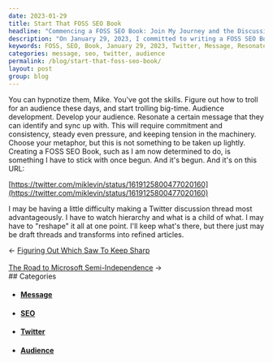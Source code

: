 ```yaml
---
date: 2023-01-29
title: Start That FOSS SEO Book
headline: "Commencing a FOSS SEO Book: Join My Journey and the Discussion!"
description: "On January 29, 2023, I committed to writing a FOSS SEO Book. I'm learning how to use Twitter to best resonate my message and build an audience. I've started the project on the URL https://twitter.com/miklevin/status/1619125800477020160 and I'm dedicated to seeing it through. Follow my journey and join the discussion!"
keywords: FOSS, SEO, Book, January 29, 2023, Twitter, Message, Resonate, Audience, URL, Dedication, Consistency, Connect, Reshape, Discussion, Thread
categories: message, seo, twitter, audience
permalink: /blog/start-that-foss-seo-book/
layout: post
group: blog
---
```



You can hypnotize them, Mike. You've got the skills. Figure out how to troll
for an audience these days, and start trolling big-time. Audience development.
Develop your audience. Resonate a certain message that they can identify and
sync up with. This will require commitment and consistency, steady even
pressure, and keeping tension in the machinery. Choose your metaphor, but this
is not something to be taken up lightly. Creating a FOSS SEO Book, such as I am
now determined to do, is something I have to stick with once begun. And it's
begun. And it's on this URL:

[https://twitter.com/miklevin/status/1619125800477020160](https://twitter.com/miklevin/status/1619125800477020160)

I may be having a little difficulty making a Twitter discussion thread most
advantageously. I have to watch hierarchy and what is a child of what. I may
have to "reshape" it all at one point. I'll keep what's there, but there just
may be draft threads and transforms into refined articles.


<div class="arrow-links"><div class="post-nav-prev"><span class="arrow">&larr;&nbsp;</span><a href="/blog/figuring-out-which-saw-to-keep-sharp/">Figuring Out Which Saw To Keep Sharp</a></div> &nbsp; <div class="post-nav-next"><a href="/blog/the-road-to-microsoft-semi-independence/">The Road to Microsoft Semi-Independence</a><span class="arrow">&nbsp;&rarr;</span></div></div>
## Categories

<ul>
<li><h4><a href='/message/'>Message</a></h4></li>
<li><h4><a href='/seo/'>SEO</a></h4></li>
<li><h4><a href='/twitter/'>Twitter</a></h4></li>
<li><h4><a href='/audience/'>Audience</a></h4></li></ul>